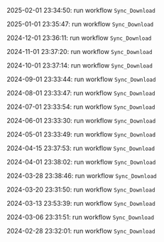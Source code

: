 2025-02-01 23:34:50: run workflow `Sync_Download` 

2025-01-01 23:35:47: run workflow `Sync_Download` 

2024-12-01 23:36:11: run workflow `Sync_Download` 

2024-11-01 23:37:20: run workflow `Sync_Download` 

2024-10-01 23:37:14: run workflow `Sync_Download` 

2024-09-01 23:33:44: run workflow `Sync_Download` 

2024-08-01 23:33:47: run workflow `Sync_Download` 

2024-07-01 23:33:54: run workflow `Sync_Download` 

2024-06-01 23:33:30: run workflow `Sync_Download` 

2024-05-01 23:33:49: run workflow `Sync_Download` 

2024-04-15 23:37:53: run workflow `Sync_Download` 

2024-04-01 23:38:02: run workflow `Sync_Download` 

2024-03-28 23:38:46: run workflow `Sync_Download` 

2024-03-20 23:31:50: run workflow `Sync_Download` 

2024-03-13 23:53:39: run workflow `Sync_Download` 

2024-03-06 23:31:51: run workflow `Sync_Download` 

2024-02-28 23:32:01: run workflow `Sync_Download` 


